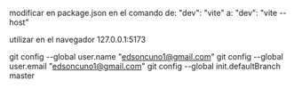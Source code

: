 modificar en package.json en el comando de:
"dev": "vite"
a:
"dev": "vite --host"

utilizar en el navegador
127.0.0.1:5173


git config --global user.name "edsoncuno1@gmail.com"
git config --global user.email "edsoncuno1@gmail.com"
git config --global init.defaultBranch master

